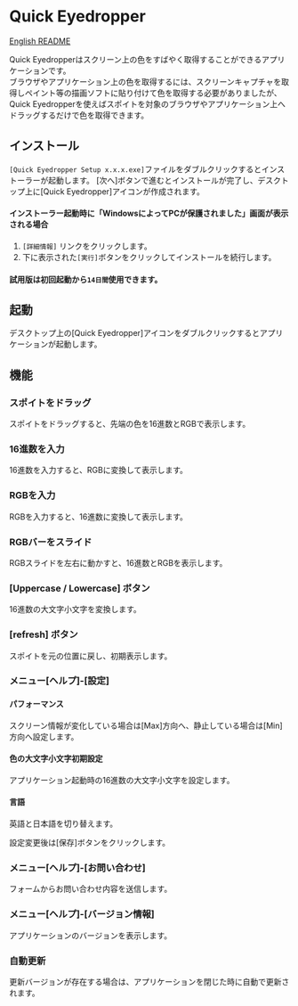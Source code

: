 # Quick Eyedropper

[English README](https://github.com/chatcreatif/readme/blob/main/quick_eyedropper/en/README.md)

Quick Eyedropperはスクリーン上の色をすばやく取得することができるアプリケーションです。  
ブラウザやアプリケーション上の色を取得するには、スクリーンキャプチャを取得しペイント等の描画ソフトに貼り付けて色を取得する必要がありましたが、
Quick Eyedropperを使えばスポイトを対象のブラウザやアプリケーション上へドラッグするだけで色を取得できます。

## インストール

`[Quick Eyedropper Setup x.x.x.exe]`ファイルをダブルクリックするとインストーラーが起動します。
[次へ]ボタンで進むとインストールが完了し、デスクトップ上に[Quick Eyedropper]アイコンが作成されます。


#### インストーラー起動時に「WindowsによってPCが保護されました」画面が表示される場合
1.  `[詳細情報]` リンクをクリックします。
1. 下に表示された`[実行]`ボタンをクリックしてインストールを続行します。

#### 試用版は初回起動から`14日間`使用できます。

## 起動

デスクトップ上の[Quick Eyedropper]アイコンをダブルクリックするとアプリケーションが起動します。

## 機能

### スポイトをドラッグ

スポイトをドラッグすると、先端の色を16進数とRGBで表示します。

### 16進数を入力

16進数を入力すると、RGBに変換して表示します。

### RGBを入力

RGBを入力すると、16進数に変換して表示します。

### RGBバーをスライド

RGBスライドを左右に動かすと、16進数とRGBを表示します。

### [Uppercase / Lowercase] ボタン

16進数の大文字小文字を変換します。

### [refresh] ボタン

スポイトを元の位置に戻し、初期表示します。

### メニュー[ヘルプ]-[設定]

#### パフォーマンス

スクリーン情報が変化している場合は[Max]方向へ、静止している場合は[Min]方向へ設定します。

#### 色の大文字小文字初期設定

アプリケーション起動時の16進数の大文字小文字を設定します。

#### 言語

英語と日本語を切り替えます。

設定変更後は[保存]ボタンをクリックします。

### メニュー[ヘルプ]-[お問い合わせ]

フォームからお問い合わせ内容を送信します。

### メニュー[ヘルプ]-[バージョン情報]

アプリケーションのバージョンを表示します。

### 自動更新
更新バージョンが存在する場合は、アプリケーションを閉じた時に自動で更新されます。